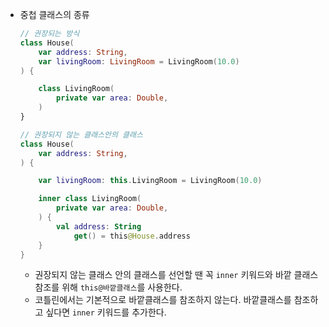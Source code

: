 - 중첩 클래스의 종류
    
    ```kotlin
    // 권장되는 방식
    class House(
    	var address: String,
    	var livingRoom: LivingRoom = LivingRoom(10.0)
    ) {
    
    	class LivingRoom(
    		private var area: Double,
    	)
    }
    
    // 권장되지 않는 클래스안의 클래스
    class House(
    	var address: String,
    ) {
    
    	var livingRoom: this.LivingRoom = LivingRoom(10.0)
    
    	inner class LivingRoom(
    		private var area: Double,
    	) {
    		val address: String
    			get() = this@House.address
    	}
    }
    ```
    
    - 권장되지 않는 클래스 안의 클래스를 선언할 땐 꼭 `inner` 키워드와 바깥 클래스 참조를 위해 `this@바깥클래스`를 사용한다.
    - 코틀린에서는 기본적으로 바깥클래스를 참조하지 않는다. 바깥클래스를 참조하고 싶다면 `inner` 키워드를 추가한다.
